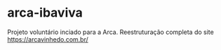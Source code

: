 # arca-ibaviva
Projeto voluntário inciado para a Arca. Reestruturação completa do site  https://arcavinhedo.com.br/
